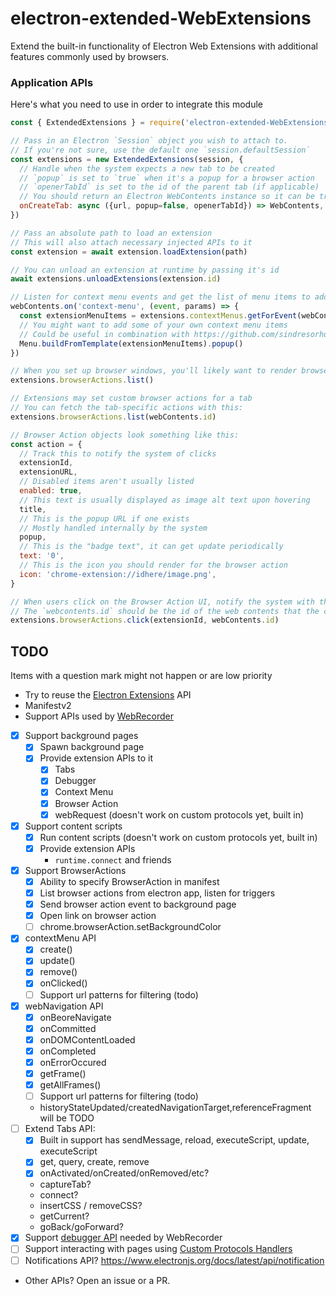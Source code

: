 # electron-extended-WebExtensions
Extend the built-in functionality of Electron Web Extensions with additional features commonly used by browsers.

### Application APIs

Here's what you need to use in order to integrate this module

```JavaScript
const { ExtendedExtensions } = require('electron-extended-WebExtensions')

// Pass in an Electron `Session` object you wish to attach to.
// If you're not sure, use the default one `session.defaultSession`
const extensions = new ExtendedExtensions(session, {
  // Handle when the system expects a new tab to be created
  // `popup` is set to `true` when it's a popup for a browser action
  // `openerTabId` is set to the id of the parent tab (if applicable)
  // You should return an Electron WebContents instance so it can be tracked
  onCreateTab: async ({url, popup=false, openerTabId}) => WebContents,
})

// Pass an absolute path to load an extension
// This will also attach necessary injected APIs to it
const extension = await extension.loadExtension(path)

// You can unload an extension at runtime by passing it's id
await extensions.unloadExtensions(extension.id)

// Listen for context menu events and get the list of menu items to add
webContents.on('context-menu', (event, params) => {
  const extensionMenuItems = extensions.contextMenus.getForEvent(webContents, event, params)
  // You might want to add some of your own context menu items
  // Could be useful in combination with https://github.com/sindresorhus/electron-context-menu
  Menu.buildFromTemplate(extensionMenuItems).popup()
})

// When you set up browser windows, you'll likely want to render browser actions
extensions.browserActions.list()

// Extensions may set custom browser actions for a tab
// You can fetch the tab-specific actions with this:
extensions.browserActions.list(webContents.id)

// Browser Action objects look something like this:
const action = {
  // Track this to notify the system of clicks
  extensionId,
  extensionURL,
  // Disabled items aren't usually listed
  enabled: true,
  // This text is usually displayed as image alt text upon hovering
  title,
  // This is the popup URL if one exists
  // Mostly handled internally by the system
  popup,
  // This is the "badge text", it can get update periodically
  text: '0',
  // This is the icon you should render for the browser action
  icon: 'chrome-extension://idhere/image.png',
}

// When users click on the Browser Action UI, notify the system with this:
// The `webcontents.id` should be the id of the web contents that the click was performed for (the active tab)
extensions.browserActions.click(extensionId, webContents.id)
```


## TODO

Items with a question mark might not happen or are low priority

- Try to reuse the [Electron Extensions](https://www.electronjs.org/docs/latest/api/extensions/) API
- Manifestv2
- Support APIs used by [WebRecorder](https://github.com/webrecorder/archiveweb.page/search?q=chrome)
- [x] Support background pages
	- [x] Spawn background page
	- [x] Provide extension APIs to it
		- [x] Tabs
		- [x] Debugger
		- [x] Context Menu
		- [x] Browser Action
		- [x] webRequest (doesn't work on custom protocols yet, built in)
- [x] Support content scripts
	- [x] Run content scripts (doesn't work on custom protocols yet, built in)
	- [x] Provide extension APIs
		- `runtime.connect` and friends
- [x] Support BrowserActions
	- [x] Ability to specify BrowserAction in manifest
	- [x] List browser actions from electron app, listen for triggers
	- [x] Send browser action event to background page
	- [x] Open link on browser action
	- [ ] chrome.browserAction.setBackgroundColor
- [x] contextMenu API
	- [x] create()
	- [x] update()
	- [x] remove()
	- [x] onClicked()
	- [ ] Support url patterns for filtering (todo)
- [x] webNavigation API
	- [x] onBeoreNavigate
	- [x] onCommitted
	- [x] onDOMContentLoaded
	- [x] onCompleted
	- [x] onErrorOccured
	- [x] getFrame()
	- [x] getAllFrames()
	- [ ] Support url patterns for filtering (todo)
	- historyStateUpdated/createdNavigationTarget,referenceFragment will be TODO
- [ ] Extend Tabs API:
	- [x] Built in support has sendMessage, reload, executeScript, update, executeScript
	- [x] get, query, create, remove
	- [x] onActivated/onCreated/onRemoved/etc?
	- captureTab?
	- connect?
	- insertCSS / removeCSS?
	- getCurrent?
	- goBack/goForward?
- [x] Support [debugger API](https://developer.chrome.com/docs/extensions/reference/debugger/) needed by WebRecorder
- [ ] Support interacting with pages using [Custom Protocols Handlers](https://github.com/electron/electron/issues/23616)
- [ ] Notifications API? https://www.electronjs.org/docs/latest/api/notification
- Other APIs? Open an issue or a PR.
